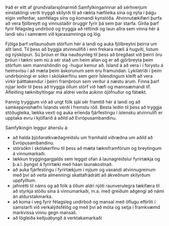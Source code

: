 Það er eitt af grundvallarsjónarmið Samfylkingarinnar að sérhverjum einstaklingi verði tryggð skilyrði til að rækta hæfileika sína og nýta í þágu eigin velferðar, samfélags síns og komandi kynslóða. Atvinnutækifæri þurfa að vera fjölbreytt og vinnustaðir öruggir fyrir þá sem þar starfa. Girða þarf fyrir félagsleg undirboð og tryggja að réttindi og laun allra sem vinna hér á landi séu í samræmi við kjarasamninga og lög.

Fjölga þarf vellaunuðum störfum hér á landi og auka fjölbreytni þeirra um allt land. Til þess að byggja atvinnulífið í enn frekara mæli á hugviti, listum og nýsköpun. Sú þróun er líka nauðsynleg til þess að bregðast við þeirri öru þróun í tækni sem nú á sér stað um heim allan og er að gjörbreyta þeim störfum sem mannshöndin og -hugur kemur að. Ísland á að vera í í forystu á heimsvísu í að mæta þeim áskorunum sem eru framundan. Lykilatriði í þeim undirbúningi er sókn í skólakerfinu sem gerir Íslendingum kleift að vera virkir þátttakendur í þeirri framþróun sem verður á næstu árum. Finna þarf nýjar leiðir til þess að tryggja öllum störf við hæfi og mannsæmandi líf. Afleiðing tæknibyltingar má aldrei verða aukinn ójöfnuður og fátækt.

Þannig tryggjum við að ungt fólk sjái sér framtíð hér á landi og að samkeppnishæfni Íslands verði í fremstu röð. Besta leiðin til þess að tryggja stöðugleika, lækka vexti og auka erlenda fjárfestingu í íslensku atvinnulífi er upptaka evru í kjölfarið á aðild að Evrópusambandinu.

Samfylkingin leggur áherslu á:
-	að halda þjóðaratkvæðagreiðslu um framhald viðræðna um aðild að Evrópusambandinu.
-	stórsókn í skólakerfinu til þess að mæta tækniframförum og breytingum á vinnumarkaði.
-	lækkun tryggingargjalds sem leggst ofan á launagreiðslur fyrirtækja og þ.a.l. þyngst á fyrirtæki með háan launakostnað.
-	að auka fjárfestingu í fyrirtækjum í nýjum og vaxandi atvinnugreinum með því að veita almenningi skattafrádrátt að ákveðnum skilyrðum uppfylltum.
-	jafnrétti til náms og að fólk á öllum aldri njóti raunverulegra tækifæra til að styrkja stöðu sína á vinnumarkaði, m.a. með greiðum aðgengi að námi án aldurstakmarka.
-	að koma í veg fyrir félagsleg undirboð og mansal með öflugu eftirliti í samstarfi við verkalýðsfélög og með því að móta og setja í framkvæmd markvissa vinnu gegn mansali.
-	að Iögleiða keðjuábyrgð á verktakamarkaði
